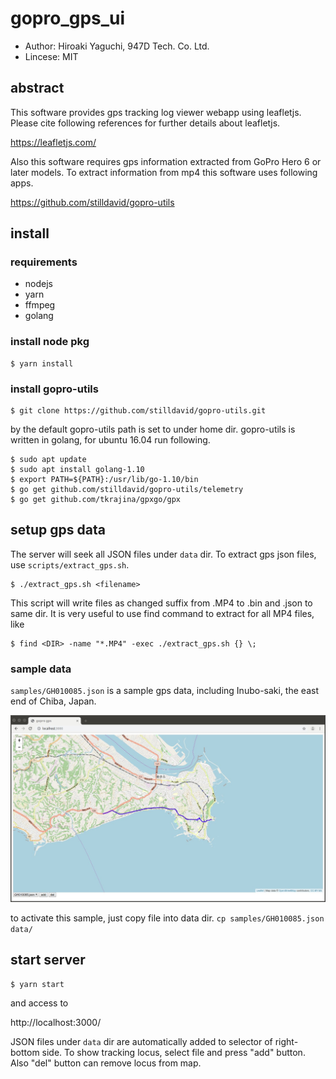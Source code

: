 # gopro_gps_ui

- Author: Hiroaki Yaguchi, 947D Tech. Co. Ltd.
- Lincese: MIT

## abstract

This software provides gps tracking log viewer webapp using leafletjs.
Please cite following references for further details about leafletjs.

https://leafletjs.com/

Also this software requires gps information extracted from GoPro Hero 6 or later models.
To extract information from mp4 this software uses following apps.

https://github.com/stilldavid/gopro-utils

## install

### requirements

- nodejs
- yarn
- ffmpeg
- golang

### install node pkg

```
$ yarn install
```

### install gopro-utils

```
$ git clone https://github.com/stilldavid/gopro-utils.git
```

by the default gopro-utils path is set to under home dir.
gopro-utils is written in golang, for ubuntu 16.04 run following.

```
$ sudo apt update
$ sudo apt install golang-1.10
$ export PATH=${PATH}:/usr/lib/go-1.10/bin
$ go get github.com/stilldavid/gopro-utils/telemetry
$ go get github.com/tkrajina/gpxgo/gpx
```

## setup gps data

The server will seek all JSON files under `data` dir.
To extract gps json files, use `scripts/extract_gps.sh`.

```
$ ./extract_gps.sh <filename>
```

This script will write files as changed suffix from .MP4 to .bin and .json to same dir.
It is very useful to use find command to extract for all MP4 files, like

```
$ find <DIR> -name "*.MP4" -exec ./extract_gps.sh {} \;
```

### sample data

`samples/GH010085.json` is a sample gps data, including Inubo-saki, the east end of Chiba, Japan.

![sample data](samples/GH010085.jpg)

to activate this sample, just copy file into data dir. `cp samples/GH010085.json data/`

## start server

```
$ yarn start
```

and access to

http://localhost:3000/

JSON files under `data` dir are automatically added to selector of right-bottom side.
To show tracking locus, select file and press "add" button.
Also "del" button can remove locus from map.
